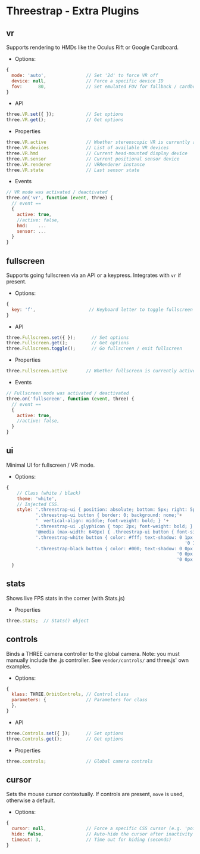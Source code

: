Threestrap - Extra Plugins
===

vr
---
Supports rendering to HMDs like the Oculus Rift or Google Cardboard.

* Options:

```javascript
{
  mode: 'auto',               // Set '2d' to force VR off
  device: null,               // Force a specific device ID
  fov:      80,               // Set emulated FOV for fallback / cardboard use
}
```

* API

```javascript
three.VR.set({ });            // Set options
three.VR.get();               // Get options
```

* Properties

```javascript
three.VR.active               // Whether stereoscopic VR is currently active
three.VR.devices              // List of available VR devices
three.VR.hmd                  // Current head-mounted display device
three.VR.sensor               // Current positional sensor device
three.VR.renderer             // VRRenderer instance
three.VR.state                // Last sensor state
```

* Events

```javascript
// VR mode was activated / deactivated
three.on('vr', function (event, three) {
  // event ==
  {
    active: true,
    //active: false,
    hmd:    ...
    sensor: ...
  }
}
```

fullscreen
---
Supports going fullscreen via an API or a keypress. Integrates with `vr` if present.

* Options:

```javascript
{
  key: 'f',                    // Keyboard letter to toggle fullscreen mode with (e.g. 'f') or 'null' to disable
}
```

* API

```javascript
three.Fullscreen.set({ });      // Set options
three.Fullscreen.get();         // Get options
three.Fullscreen.toggle();      // Go fullscreen / exit fullscreen
```

* Properties

```javascript
three.Fullscreen.active       // Whether fullscreen is currently active
```

* Events

```javascript
// Fullscreen mode was activated / deactivated
three.on('fullscreen', function (event, three) {
  // event ==
  {
    active: true,
    //active: false,
  }
}
```

ui
---
Minimal UI for fullscreen / VR mode.

* Options:
```javascript
{
    // Class (white / black)
    theme: 'white',
    // Injected CSS.
    style: '.threestrap-ui { position: absolute; bottom: 5px; right: 5px; float: left; }'+
           '.threestrap-ui button { border: 0; background: none;'+
           '  vertical-align: middle; font-weight: bold; } '+
           '.threestrap-ui .glyphicon { top: 2px; font-weight: bold; } '+
           '@media (max-width: 640px) { .threestrap-ui button { font-size: 120% } }'+
           '.threestrap-white button { color: #fff; text-shadow: 0 1px 1px rgba(0, 0, 0, 1), '+
                                                                   '0 1px 3px rgba(0, 0, 0, 1); }'+
           '.threestrap-black button { color: #000; text-shadow: 0 0px 1px rgba(255, 255, 255, 1), '+
                                                                '0 0px 2px rgba(255, 255, 255, 1), '+
                                                                '0 0px 2px rgba(255, 255, 255, 1) }'
  }
```

stats
---
Shows live FPS stats in the corner (with Stats.js)

* Properties

```javascript
three.stats;  // Stats() object
```

controls
---
Binds a THREE camera controller to the global camera. Note: you must manually include the .js controller. See `vendor/controls/` and three.js' own examples.

* Options:

```javascript
{
  klass: THREE.OrbitControls, // Control class
  parameters: {               // Parameters for class
  },
}
```

* API

```javascript
three.Controls.set({ });      // Set options
three.Controls.get();         // Get options
```

* Properties

```javascript
three.controls;               // Global camera controls
```

cursor
---
Sets the mouse cursor contextually. If controls are present, `move` is used, otherwise a default.

* Options:

```javascript
{
  cursor: null,               // Force a specific CSS cursor (e.g. 'pointer')
  hide: false,                // Auto-hide the cursor after inactivity
  timeout: 3,                 // Time out for hiding (seconds)
}
```

